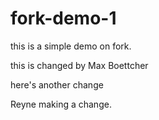 # fork-demo-1
this is a simple demo on fork.

this is changed by Max Boettcher

here's another change 

Reyne making a change.

